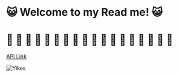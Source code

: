 
#   :smiley_cat: Welcome to my Read me! :smiley_cat:

# :bento: :ramen: :pie: :cookie: :tropical_drink: :taco: :stuffed_flatbread: :burrito: :pizza: :green_salad: :bowl_with_spoon: :shallow_pan_of_food: :fries: :fried_egg: :takeout_box: :dumpling: :spaghetti: :moon_cake: 

[API Link](https://secret-family-recipes-2-api.herokuapp.com/)

![Yikes](https://riotfest.org/wp-content/uploads/2018/03/grandmas-recipe.jpg)

